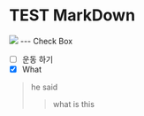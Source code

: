 # TEST MarkDown

<img src="https://blog.yena.io/assets/post-img/171123-nachoi-300.jpg">
---
Check Box <br>

- [ ] 운동 하기
- [x] What 

> he said 
>> what is this


